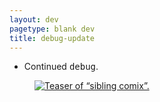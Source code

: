 ```yaml
---
layout: dev
pagetype: blank dev
title: debug-update
---
```

- Continued <span style="font-family:consolas,monospace">debug</span>.

<a href="{%include url.html%}/bonus/sibling-comix/1}"><figure><img src="{%include url.html%}/bonus/sibling-comix/0.png" alt="Teaser of “sibling comix”."/></figure></a>